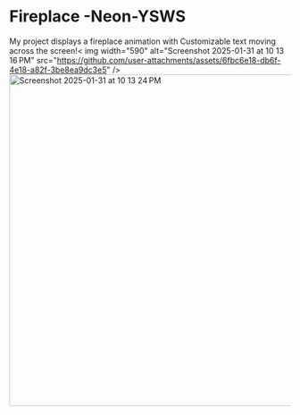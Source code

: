 # Fireplace -Neon-YSWS
My project displays a fireplace animation with Customizable text moving across the screen!<
img width="590" alt="Screenshot 2025-01-31 at 10 13 16 PM" src="https://github.com/user-attachments/assets/6fbc6e18-db6f-4e18-a82f-3be8ea9dc3e5" />
<img width="593" alt="Screenshot 2025-01-31 at 10 13 24 PM" src="https://github.com/user-attachments/assets/28a22623-0282-4a96-9ab2-2be3f76c6ab3" />
